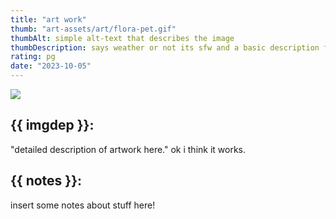 ```yaml
---
title: "art work"
thumb: "art-assets/art/flora-pet.gif"
thumbAlt: simple alt-text that describes the image
thumbDescription: says weather or not its sfw and a basic description for non-screenreader users.
rating: pg
date: "2023-10-05"
---
```



<img src="/art-assets/art/flora-pet.gif" class="artwork-art">


## {{ imgdep }}:

"detailed description of artwork here." ok i think it works.

## {{ notes }}:

insert some notes about stuff here!